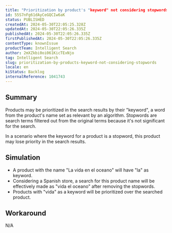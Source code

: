 ```yaml
---
title: "Prioritization by product's "keyword" not considering stopwords"
id: 55S7nFg61dAyCeGQCIw6aK
status: PUBLISHED
createdAt: 2024-05-30T22:05:25.328Z
updatedAt: 2024-05-30T22:05:26.335Z
publishedAt: 2024-05-30T22:05:26.335Z
firstPublishedAt: 2024-05-30T22:05:26.335Z
contentType: knownIssue
productTeam: Intelligent Search
author: 2mXZkbi0oi061KicTExNjo
tag: Intelligent Search
slug: prioritization-by-products-keyword-not-considering-stopwords
locale: en
kiStatus: Backlog
internalReference: 1041743
---
```


## Summary


Products may be prioritized in the search results by their "keyword", a word from the product's name set as relevant by an algorithm. Stopwords are search terms filtered out from the original terms because it's not significant for the search.

In a scenario where the keyword for a product is a stopword, this product may lose priority in the search results.


##

## Simulation



- A product with the name "La vida en el oceano" will have "la" as keyword.
- Considering a Spanish store, a search for this product name will be effectively made as "vida el oceano" after removing the stopwords.
- Products with "vida" as a keyword will be prioritized over the searched product.


##

## Workaround


N/A

